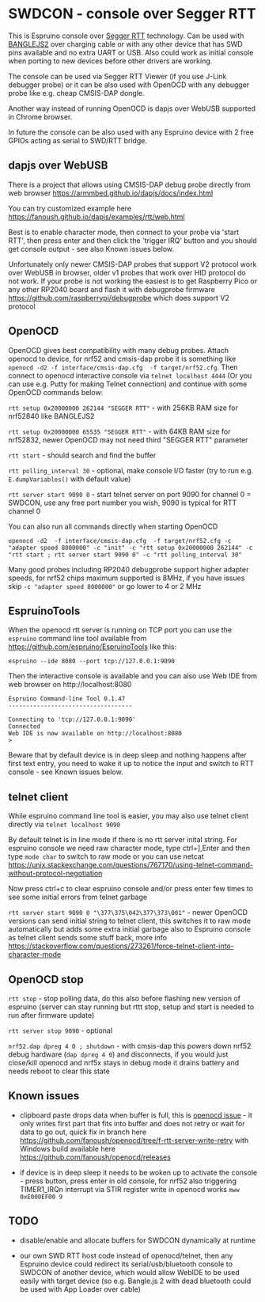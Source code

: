 # SWDCON - console over Segger RTT

This is Espruino console over [Segger RTT](https://wiki.segger.com/RTT) technology. Can be used with [BANGLEJS2](https://www.espruino.com/Bangle.js2#hardware-swd) over charging cable or with any other device that has SWD pins available and no extra UART or USB. Also could work as initial console when porting to new devices before other drivers are working.

The console can be used via Segger RTT Viewer (if you use J-Link debugger probe) or it can be also used with OpenOCD with any debugger probe like e.g. cheap CMSIS-DAP dongle.

Another way instead of running OpenOCD is dapjs over WebUSB supported in Chrome browser.

In future the console can be also used with any Espruino device with 2 free GPIOs acting as serial to SWD/RTT bridge.

## dapjs over WebUSB

There is a project that allows using CMSIS-DAP debug probe directly from web browser https://armmbed.github.io/dapjs/docs/index.html

 You can try customized example here https://fanoush.github.io/dapjs/examples/rtt/web.html

 Best is to enable character mode, then connect to your probe via 'start RTT', then press enter and then click the 'trigger IRQ' button and you should get console output - see also Known issues below.

 Unfortunately only newer CMSIS-DAP probes that support V2 protocol work over WebUSB in browser, older v1 probes that work over HID protocol do not work. If your probe is not working the easiest is to get Raspberry Pico or any other RP2040 board and flash it with debugprobe firmware https://github.com/raspberrypi/debugprobe which does support V2 protocol

## OpenOCD

OpenOCD gives best compatibility with many debug probes.
Attach openocd to device, for nrf52 and cmsis-dap probe it is something like `openocd -d2 -f interface/cmsis-dap.cfg  -f target/nrf52.cfg`. Then connect
to openocd interactive console via `telnet localhost 4444` (Or you can use e.g. Putty for making Telnet connection) and continue with some OpenOCD commands below:

`rtt setup 0x20000000 262144 "SEGGER RTT"` - with 256KB RAM size for nrf52840 like BANGLEJS2

`rtt setup 0x20000000 65535 "SEGGER RTT"` - with 64KB RAM size for nrf52832, newer OpenOCD may not need third "SEGGER RTT" parameter

`rtt start` - should search and find the buffer

`rtt polling_interval 30` - optional, make console I/O faster (try to run e.g. `E.dumpVariables()` with default value)

`rtt server start 9090 0` - start telnet server on port 9090 for channel 0 = SWDCON, use any free port number you wish, 9090 is typical for RTT channel 0

You can also run all commands directly when starting OpenOCD

`openocd -d2  -f interface/cmsis-dap.cfg  -f target/nrf52.cfg -c "adapter speed 8000000" -c "init" -c "rtt setup 0x20000000 262144" -c "rtt start ; rtt server start 9090 0" -c "rtt polling_interval 30"`

Many good probes including RP2040 debugprobe support higher adapter speeds, for nrf52 chips maximum supported is 8MHz, if you have issues skip `-c "adapter speed 8000000"` or go lower to 4 or 2 MHz


## EspruinoTools

When the openocd rtt server is running on TCP port you can use the `espruino` command line tool available from https://github.com/espruino/EspruinoTools  like this:

```
espruino --ide 8080 --port tcp://127.0.0.1:9090
```
Then the interactive console is available and you can also use Web IDE from web browser on http://localhost:8080
```
Espruino Command-line Tool 0.1.47
-----------------------------------

Connecting to 'tcp://127.0.0.1:9090'
Connected
Web IDE is now available on http://localhost:8080
>
```

Beware that by default device is in deep sleep and nothing happens after first text entry, you need to wake it up to notice the input and switch to RTT console - see Known issues below.


## telnet client

While espruino command line tool is easier, you may also use telnet client directly via  `telnet localhost 9090`

By default telnet is in line mode if there is no rtt server inital string. For espruino console we need raw character mode, 
type ctrl+],Enter and then type `mode char` to switch to raw mode 
or you can use netcat https://unix.stackexchange.com/questions/767170/using-telnet-command-without-protocol-negotiation

Now press ctrl+c to clear espruino console and/or press enter few times to see some initial errors from telnet garbage

`rtt server start 9090 0 "\377\375\042\377\373\001"` - newer OpenOCD versions can send initial string to telnet client, this switches it to raw mode automatically but adds some extra initial garbage also to Espruino console as telnet client sends some stuff back, more info https://stackoverflow.com/questions/273261/force-telnet-client-into-character-mode


## OpenOCD stop

`rtt stop` - stop polling data, do this also before flashing new version of espruino (server can stay running but rttt stop, setup and start is needed to run  after firmware update)

`rtt server stop 9090` - optional

`nrf52.dap dpreg 4 0 ; shutdown` - with cmsis-dap this powers down nrf52 debug hardware (`dap dpreg 4 0`) and disconnects, if you would just close/kill openocd and nrf5x stays in debug mode it drains battery and needs reboot to clear this state

## Known issues

- clipboard paste drops data when buffer is full, this is [openocd issue](https://review.openocd.org/c/openocd/+/8360) - it only writes first part that fits into buffer and does not retry or wait for data to go out, quick fix in branch here https://github.com/fanoush/openocd/tree/f-rtt-server-write-retry with Windows build available here https://github.com/fanoush/openocd/releases

- if device is in deep sleep it needs to be woken up to activate the console - press button, press enter in old console, for nrf52 also triggering TIMER1_IRQn interrupt via STIR register write in openocd works `mww 0xE000EF00 9`

## TODO

- disable/enable and allocate buffers for SWDCON dynamically at runtime

- our own SWD RTT host code instead of openocd/telnet, then any Espruino device could redirect its serial/usb/bluetooth console to SWDCON of another device, which would allow WebIDE to be used easily with target device (so e.g. Bangle.js 2 with dead bluetooth could be used with App Loader over cable)

